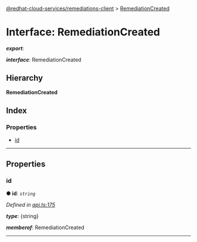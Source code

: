 [@redhat-cloud-services/remediations-client](../README.md) > [RemediationCreated](../interfaces/remediationcreated.md)

# Interface: RemediationCreated

*__export__*: 

*__interface__*: RemediationCreated

## Hierarchy

**RemediationCreated**

## Index

### Properties

* [id](remediationcreated.md#id)

---

## Properties

<a id="id"></a>

###  id

**● id**: *`string`*

*Defined in [api.ts:175](https://github.com/karelhala/javascript-clients/blob/master/packages/remediations/api.ts#L175)*

*__type__*: {string}

*__memberof__*: RemediationCreated

___

